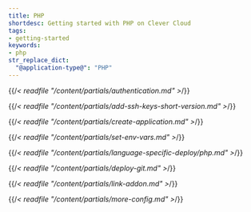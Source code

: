 ```yaml
---
title: PHP
shortdesc: Getting started with PHP on Clever Cloud
tags:
- getting-started
keywords:
- php
str_replace_dict:
  "@application-type@": "PHP"
---
```


{{/*< readfile "/content/partials/authentication.md" >*/}}

{{/*< readfile "/content/partials/add-ssh-keys-short-version.md" >*/}}

{{/*< readfile "/content/partials/create-application.md" >*/}}

{{/*< readfile "/content/partials/set-env-vars.md" >*/}}

{{/*< readfile "/content/partials/language-specific-deploy/php.md" >*/}}

{{/*< readfile "/content/partials/deploy-git.md" >*/}}

{{/*< readfile "/content/partials/link-addon.md" >*/}}

{{/*< readfile "/content/partials/more-config.md" >*/}}